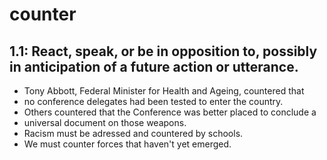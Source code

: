 # counter
## 1.1: React, speak, or be in opposition to, possibly in anticipation of a future action or utterance.

  *  Tony Abbott, Federal Minister for Health and Ageing, countered that
  *  no conference delegates had been tested to enter the country.
  *  Others countered that the Conference was better placed to conclude a
  *  universal document on those weapons.
  *  Racism must be adressed and countered by schools.
  *  We must counter forces that haven't yet emerged.
